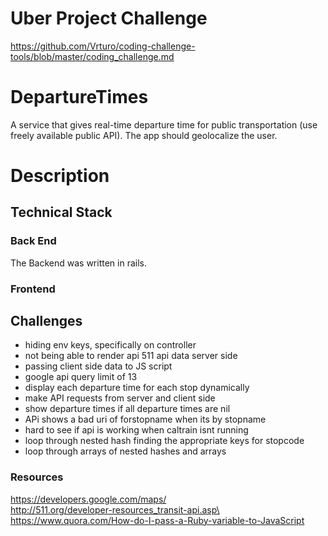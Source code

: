 # Uber Project Challenge
https://github.com/Vrturo/coding-challenge-tools/blob/master/coding_challenge.md

# DepartureTimes
A service that gives real-time departure time for public transportation (use freely available public API). The app should geolocalize the user.

# Description

## Technical Stack

### Back End

The Backend was written in rails. <br />

### Frontend<br />

## Challenges
- hiding env keys, specifically on controller
- not being able to render api 511 api data server side
- passing client side data to JS script
- google api query limit of 13
- display each departure time for each stop dynamically
- make API requests from server and client side
- show departure times if all departure times are nil
- APi shows a bad uri of forstopname when its by stopname
- hard to see if api is working when caltrain isnt running
- loop through nested hash finding the appropriate keys for stopcode
- loop through arrays of nested hashes and arrays
### Resources

https://developers.google.com/maps/<br>
http://511.org/developer-resources_transit-api.asp\<br>
https://www.quora.com/How-do-I-pass-a-Ruby-variable-to-JavaScript<br>
